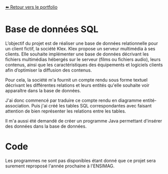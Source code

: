 [:arrow_left: Retour vers le portfolio](https://github.com/ThibaultLanthiez/Portfolio)

# Base de données SQL

L’objectif du projet est de réaliser une base de données relationnelle pour un client fictif, la société Klex. Klex propose un serveur multimédia à ses clients. Elle souhaite implémenter une base de données décrivant les fichiers multimédias hébergés sur le serveur (films ou fichiers audio), leurs contenus, ainsi que les caractéristiques des équipements et logiciels clients afin d’optimiser la diffusion des contenus.

Pour cela, la société m'a fournit un compte rendu sous forme textuel décrivant les différentes relations et leurs entités qu'elle souhaite voir apparaître dans la base de données. 

J'ai donc commencé par traduire ce compte rendu en diagramme entité-association. Puis j'ai créé les tables SQL correspondantes avec faisant attention de bien représenter les relations entre les tables. 

Il m'a aussi été demandé de créer un programme Java permettant d'insérer des données dans la base de données.

# Code

Les programmes ne sont pas disponibles étant donné que ce projet sera surement reproposé l'année prochaine à l'ENSIMAG.
